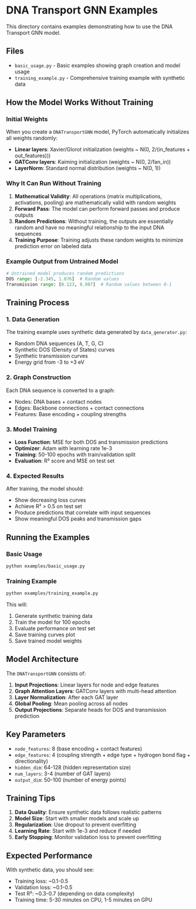 # DNA Transport GNN Examples

This directory contains examples demonstrating how to use the DNA Transport GNN model.

## Files

- `basic_usage.py` - Basic examples showing graph creation and model usage
- `training_example.py` - Comprehensive training example with synthetic data

## How the Model Works Without Training

### Initial Weights
When you create a `DNATransportGNN` model, PyTorch automatically initializes all weights randomly:

- **Linear layers**: Xavier/Glorot initialization (weights ~ N(0, 2/(in_features + out_features)))
- **GATConv layers**: Kaiming initialization (weights ~ N(0, 2/fan_in))
- **LayerNorm**: Standard normal distribution (weights ~ N(0, 1))

### Why It Can Run Without Training
1. **Mathematical Validity**: All operations (matrix multiplications, activations, pooling) are mathematically valid with random weights
2. **Forward Pass**: The model can perform forward passes and produce outputs
3. **Random Predictions**: Without training, the outputs are essentially random and have no meaningful relationship to the input DNA sequences
4. **Training Purpose**: Training adjusts these random weights to minimize prediction error on labeled data

### Example Output from Untrained Model
```python
# Untrained model produces random predictions
DOS range: [-2.345, 1.876]  # Random values
Transmission range: [0.123, 0.987]  # Random values between 0-1
```

## Training Process

### 1. Data Generation
The training example uses synthetic data generated by `data_generator.py`:
- Random DNA sequences (A, T, G, C)
- Synthetic DOS (Density of States) curves
- Synthetic transmission curves
- Energy grid from -3 to +3 eV

### 2. Graph Construction
Each DNA sequence is converted to a graph:
- Nodes: DNA bases + contact nodes
- Edges: Backbone connections + contact connections
- Features: Base encoding + coupling strengths

### 3. Model Training
- **Loss Function**: MSE for both DOS and transmission predictions
- **Optimizer**: Adam with learning rate 1e-3
- **Training**: 50-100 epochs with train/validation split
- **Evaluation**: R² score and MSE on test set

### 4. Expected Results
After training, the model should:
- Show decreasing loss curves
- Achieve R² > 0.5 on test set
- Produce predictions that correlate with input sequences
- Show meaningful DOS peaks and transmission gaps

## Running the Examples

### Basic Usage
```bash
python examples/basic_usage.py
```

### Training Example
```bash
python examples/training_example.py
```

This will:
1. Generate synthetic training data
2. Train the model for 100 epochs
3. Evaluate performance on test set
4. Save training curves plot
5. Save trained model weights

## Model Architecture

The `DNATransportGNN` consists of:

1. **Input Projections**: Linear layers for node and edge features
2. **Graph Attention Layers**: GATConv layers with multi-head attention
3. **Layer Normalization**: After each GAT layer
4. **Global Pooling**: Mean pooling across all nodes
5. **Output Projections**: Separate heads for DOS and transmission prediction

## Key Parameters

- `node_features`: 8 (base encoding + contact features)
- `edge_features`: 4 (coupling strength + edge type + hydrogen bond flag + directionality)
- `hidden_dim`: 64-128 (hidden representation size)
- `num_layers`: 3-4 (number of GAT layers)
- `output_dim`: 50-100 (number of energy points)

## Training Tips

1. **Data Quality**: Ensure synthetic data follows realistic patterns
2. **Model Size**: Start with smaller models and scale up
3. **Regularization**: Use dropout to prevent overfitting
4. **Learning Rate**: Start with 1e-3 and reduce if needed
5. **Early Stopping**: Monitor validation loss to prevent overfitting

## Expected Performance

With synthetic data, you should see:
- Training loss: ~0.1-0.5
- Validation loss: ~0.1-0.5
- Test R²: ~0.3-0.7 (depending on data complexity)
- Training time: 5-30 minutes on CPU, 1-5 minutes on GPU